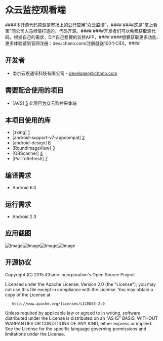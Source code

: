 众云监控观看端
===

####本开源代码原型是市场上的公开应用“众云监控”，####
####这是"掌上看家"同公司人马倾情打造的，代码开源。####
####开发者们可以免费获取源代码，根据自己的需求，DIY自己想要的监控APP，####
####想要获取更多功能、更多体验请到官网注册：dev.ichano.com(注册就送100个CID)。####


开发者
------------
* 南京云恩通讯科技有限公司 - <developer@ichano.com>


需要配合使用的项目
-----
* [AVS] [5] 此项目为众云监控采集端


本项目使用的库
------------------------------
* [zxing] [1]
* [android-support-v7-appcompat] [2]
* [android-design] [6]
* [RoundImageView] [3]
* [QRScanner] [4]
* [PullToRefresh] [7]

编译需求
------------------------------
* Android 6.0

运行需求
------------------------------
* Android 2.3


应用截图
-----------
![Image](screenshot1.png)![Image](screenshot2.png)![Image](screenshot3.png)![Image](screenshot4.png)

开源协议
-------

  Copyright (C) 2015 iChano incorporation's Open Source Project
 
  Licensed under the Apache License, Version 2.0 (the "License");
  you may not use this file except in compliance with the License.
  You may obtain a copy of the License at
 
       http://www.apache.org/licenses/LICENSE-2.0
 
  Unless required by applicable law or agreed to in writing, software
  distributed under the License is distributed on an "AS IS" BASIS,
  WITHOUT WARRANTIES OR CONDITIONS OF ANY KIND, either express or implied.
  See the License for the specific language governing permissions and
  limitations under the License.

[1]: https://github.com/zxing/zxing/
[2]: https://github.com/OpenIchano/android-support-v7-appcompat
[3]: https://github.com/OpenIchano/RoundImageView
[4]: https://github.com/OpenIchano/QRScanner
[5]: https://github.com/OpenIchano/AVS
[6]: https://github.com/OpenIchano/design
[7]: https://github.com/OpenIchano/PullToRefresh




















